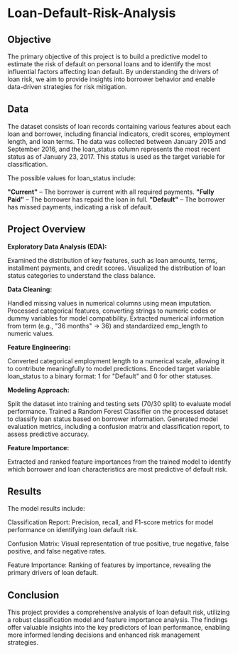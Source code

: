 # Loan-Default-Risk-Analysis

## Objective
The primary objective of this project is to build a predictive model to estimate the risk of default on personal loans and to identify the most influential factors affecting loan default. By understanding the drivers of loan risk, we aim to provide insights into borrower behavior and enable data-driven strategies for risk mitigation.

## Data
The dataset consists of loan records containing various features about each loan and borrower, including financial indicators, credit scores, employment length, and loan terms. The data was collected between January 2015 and September 2016, and the loan_status column represents the most recent status as of January 23, 2017. This status is used as the target variable for classification.

The possible values for loan_status include:

**"Current"** – The borrower is current with all required payments.
**"Fully Paid"** – The borrower has repaid the loan in full.
**"Default"** – The borrower has missed payments, indicating a risk of default.

## Project Overview

**Exploratory Data Analysis (EDA):**

Examined the distribution of key features, such as loan amounts, terms, installment payments, and credit scores.
Visualized the distribution of loan status categories to understand the class balance.

**Data Cleaning:**

Handled missing values in numerical columns using mean imputation.
Processed categorical features, converting strings to numeric codes or dummy variables for model compatibility.
Extracted numerical information from term (e.g., "36 months" → 36) and standardized emp_length to numeric values.

**Feature Engineering:**

Converted categorical employment length to a numerical scale, allowing it to contribute meaningfully to model predictions.
Encoded target variable loan_status to a binary format: 1 for "Default" and 0 for other statuses.

**Modeling Approach:**

Split the dataset into training and testing sets (70/30 split) to evaluate model performance.
Trained a Random Forest Classifier on the processed dataset to classify loan status based on borrower information.
Generated model evaluation metrics, including a confusion matrix and classification report, to assess predictive accuracy.

**Feature Importance:**

Extracted and ranked feature importances from the trained model to identify which borrower and loan characteristics are most predictive of default risk.

## Results
The model results include:

Classification Report: Precision, recall, and F1-score metrics for model performance on identifying loan default risk.

Confusion Matrix: Visual representation of true positive, true negative, false positive, and false negative rates.

Feature Importance: Ranking of features by importance, revealing the primary drivers of loan default.

## Conclusion
This project provides a comprehensive analysis of loan default risk, utilizing a robust classification model and feature importance analysis. The findings offer valuable insights into the key predictors of loan performance, enabling more informed lending decisions and enhanced risk management strategies.
